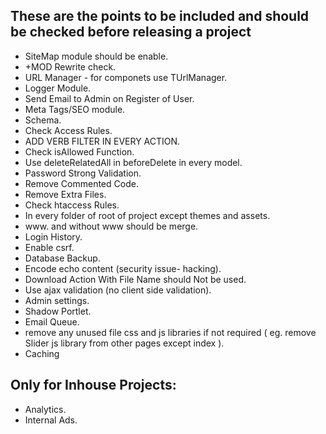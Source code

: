 These are the points to be included and should be checked before releasing a project
-------------------------------------------------------------------------------------

- SiteMap module should be enable.
- +MOD Rewrite check.
- URL Manager - for componets use TUrlManager.
- Logger Module.
- Send Email to Admin on Register of User.
- Meta Tags/SEO module.
- Schema.
- Check Access Rules.
- ADD VERB FILTER IN EVERY ACTION.
- Check isAllowed Function.
- Use deleteRelatedAll in beforeDelete in every model.
- Password Strong Validation.
- Remove Commented Code.
- Remove Extra Files.
- Check htaccess Rules.
- In every folder of root of project except themes and assets.
- www. and without www should be merge.
- Login History.
- Enable csrf.
- Database Backup.
- Encode echo content (security issue-  hacking).
- Download Action With File Name should Not be used.
- Use ajax validation (no client side validation).
- Admin settings.
- Shadow Portlet.
- Email Queue.
- remove any unused file css and js libraries if not required ( eg. remove Slider js library from other pages except index ).
- Caching

Only for Inhouse Projects:
------------

- Analytics.
- Internal Ads.